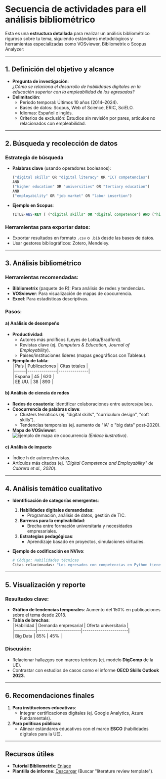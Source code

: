 # Secuencia de actividades para ell análisis bibliométrico  


Esta es una **estructura detallada** para realizar un análisis bibliométrico riguroso sobre tu tema, siguiendo estándares metodológicos y herramientas especializadas como VOSviewer, Bibliometrix o Scopus Analyzer:

---

## **1. Definición del objetivo y alcance**  
- **Pregunta de investigación**:  
  *¿Cómo se relaciona el desarrollo de habilidades digitales en la educación superior con la empleabilidad de los egresados?*  
- **Delimitación**:  
  - Período temporal: Últimos 10 años (2014–2024).  
  - Bases de datos: Scopus, Web of Science, ERIC, SciELO.  
  - Idiomas: Español e inglés.  
  - Criterios de exclusión: Estudios sin revisión por pares, artículos no relacionados con empleabilidad.  

---

## **2. Búsqueda y recolección de datos**  
### **Estrategia de búsqueda**  
- **Palabras clave** (usando operadores booleanos):  
  ```python
  ("digital skills" OR "digital literacy" OR "ICT competencies")  
  AND  
  ("higher education" OR "universities" OR "tertiary education")  
  AND  
  ("employability" OR "job market" OR "labor insertion")  
  ```
- **Ejemplo en Scopus**:  
  ```sql
  TITLE-ABS-KEY ( ("digital skills" OR "digital competence") AND ("higher education") AND ("employability") ) AND PUBYEAR > 2013  
  ```

### **Herramientas para exportar datos**:  
  - Exportar resultados en formato `.csv` o `.bib` desde las bases de datos.  
  - Usar gestores bibliográficos: Zotero, Mendeley.  

---

## **3. Análisis bibliométrico**  
### **Herramientas recomendadas**:  
  - **Bibliometrix** (paquete de R): Para análisis de redes y tendencias.  
  - **VOSviewer**: Para visualización de mapas de coocurrencia.  
  - **Excel**: Para estadísticas descriptivas.  

### **Pasos**:  
#### **a) Análisis de desempeño**  
  - **Productividad**:  
    - Autores más prolíficos (Leyes de Lotka/Bradford).  
    - Revistas clave (ej. *Computers & Education*, *Journal of Employability*).  
    - Países/instituciones líderes (mapas geográficos con Tableau).  
  - **Ejemplo de tabla**:  
    | País | Publicaciones | Citas totales |  
    |------|---------------|---------------|  
    | España | 45 | 620 |  
    | EE.UU. | 38 | 890 |  

#### **b) Análisis de ciencia de redes**  
  - **Redes de coautoría**: Identificar colaboraciones entre autores/países.  
  - **Coocurrencia de palabras clave**:  
    - Clusters temáticos (ej. "digital skills", "curriculum design", "soft skills").  
    - Tendencias temporales (ej. aumento de "IA" o "big data" post-2020).  
  - **Mapa de VOSviewer**:  
    ![Ejemplo de mapa de coocurrencia](https://tinyurl.com/2p8d7v9x) *(Enlace ilustrativo)*.  

#### **c) Análisis de impacto**  
  - Índice h de autores/revistas.  
  - Artículos más citados (ej. *"Digital Competence and Employability" de Cabrera et al., 2020*).  

---

## **4. Análisis temático cualitativo**  
- **Identificación de categorías emergentes**:  
  1. **Habilidades digitales demandadas**:  
     - Programación, análisis de datos, gestión de TIC.  
  2. **Barreras para la empleabilidad**:  
     - Brecha entre formación universitaria y necesidades empresariales.  
  3. **Estrategias pedagógicas**:  
     - Aprendizaje basado en proyectos, simulaciones virtuales.  

- **Ejemplo de codificación en NVivo**:  
  ```python
  # Código: Habilidades técnicas  
  Citas relacionadas: "Los egresados con competencias en Python tienen un 30% más de probabilidades de empleo" (Smith, 2021).  
  ```

---

## **5. Visualización y reporte**  
### **Resultados clave**:  
  - **Gráfico de tendencias temporales**: Aumento del 150% en publicaciones sobre el tema desde 2018.  
  - **Tabla de brechas**:  
    | Habilidad | Demanda empresarial | Oferta universitaria |  
    |-----------|----------------------|-----------------------|  
    | Big Data  | 85%                  | 45%                   |  

### **Discusión**:  
  - Relacionar hallazgos con marcos teóricos (ej. modelo **DigComp** de la UE).  
  - Contrastar con estudios de casos como el informe **OECD Skills Outlook 2023**.  

---

## **6. Recomendaciones finales**  
1. **Para instituciones educativas**:  
   - Integrar certificaciones digitales (ej. Google Analytics, Azure Fundamentals).  
2. **Para políticas públicas**:  
   - Alinear estándares educativos con el marco **ESCO** (habilidades digitales para la UE).  

---

## **Recursos útiles**  
- **Tutorial Bibliometrix**: [Enlace](https://www.bibliometrix.org/vignettes/Introduction_to_bibliometrix.html)  
- **Plantilla de informe**: [Descargar](https://templates.office.com) (Buscar "literature review template").  

